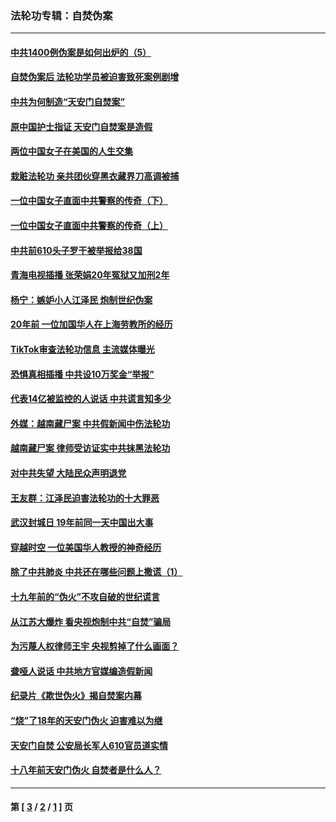 ### 法轮功专辑：自焚伪案
---
#### [中共1400例伪案是如何出炉的（5）](../../pages/nf5562/n13226831.md?03110430) 
#### [自焚伪案后 法轮功学员被迫害致死案例剧增](../../pages/nf5562/n13190600.md?03110430) 
#### [中共为何制造“天安门自焚案”](../../pages/nf5562/n13183270.md?03110430) 
#### [原中国护士指证 天安门自焚案是造假](../../pages/nf5562/n13172289.md?03110430) 
#### [两位中国女子在美国的人生交集](../../pages/nf5562/n13156138.md?03110430) 
#### [栽赃法轮功 亲共团伙穿黑衣藏界刀高调被捕](../../pages/nf5562/n13073780.md?03110430) 
#### [一位中国女子直面中共警察的传奇（下）](../../pages/nf5562/n12989706.md?03110430) 
#### [一位中国女子直面中共警察的传奇（上）](../../pages/nf5562/n12985072.md?03110430) 
#### [中共前610头子罗干被举报给38国](../../pages/nf5562/n12975419.md?03110430) 
#### [青海电视插播 张荣娟20年冤狱又加刑2年](../../pages/nf5562/n12738166.md?03110430) 
#### [杨宁：嫉妒小人江泽民 炮制世纪伪案](../../pages/nf5562/n12724108.md?03110430) 
#### [20年前 一位加国华人在上海劳教所的经历](../../pages/nf5562/n12707932.md?03110430) 
#### [TikTok审查法轮功信息 主流媒体曝光](../../pages/nf5562/n12362336.md?03110430) 
#### [恐惧真相插播 中共设10万奖金“举报”](../../pages/nf5562/n12306396.md?03110430) 
#### [代表14亿被监控的人说话 中共谎言知多少](../../pages/nf5562/n12297484.md?03110430) 
#### [外媒：越南藏尸案 中共假新闻中伤法轮功](../../pages/nf5562/n12264411.md?03110430) 
#### [越南藏尸案 律师受访证实中共抹黑法轮功](../../pages/nf5562/n12261878.md?03110430) 
#### [对中共失望 大陆民众声明退党](../../pages/nf5562/n12187315.md?03110430) 
#### [王友群：江泽民迫害法轮功的十大罪恶](../../pages/nf5562/n12169074.md?03110430) 
#### [武汉封城日 19年前同一天中国出大事](../../pages/nf5562/n12150901.md?03110430) 
#### [穿越时空  一位美国华人教授的神奇经历](../../pages/nf5562/n12097460.md?03110430) 
#### [除了中共肺炎 中共还在哪些问题上撒谎（1）](../../pages/nf5562/n11955770.md?03110430) 
#### [十九年前的“伪火”不攻自破的世纪谎言](../../pages/nf5562/n11813238.md?03110430) 
#### [从江苏大爆炸 看央视炮制中共“自焚”骗局](../../pages/nf5562/n11140275.md?03110430) 
#### [为污蔑人权律师王宇 央视剪掉了什么画面？](../../pages/nf5562/n11130142.md?03110430) 
#### [聋哑人说话 中共地方官媒编造假新闻](../../pages/nf5562/n11006067.md?03110430) 
#### [纪录片《欺世伪火》揭自焚案内幕](../../pages/nf5562/n11002664.md?03110430) 
#### [“烧”了18年的天安门伪火 迫害难以为继](../../pages/nf5562/n10996660.md?03110430) 
#### [天安门自焚 公安局长军人610官员道实情](../../pages/nf5562/n10997098.md?03110430) 
#### [十八年前天安门伪火 自焚者是什么人？](../../pages/nf5562/n10996556.md?03110430) 

---
#### 第 [ [3](./3.md?03110430) / [2](./2.md?03110430) / [1](./1.md?03110430) ] 页
